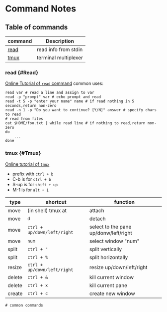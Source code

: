 # Command Notes
## Table of commands
| command | Description |
| --- | --- |
| [read](#read-read) | read info from stdin |
| [tmux](#tmux-tmux) | terminal multiplexer |
### read {#Read}
[Online Tutorial of `read` command](https://phoenixnap.com/kb/bash-read)
common uses:
```shell
read var # read a line and assign to var
read -p "prompt" var # echo prompt and read 
read -t 5 -p "enter your name" name # if read nothing in 5 seconds,return non-zero
read -n 1 -p "Do you want to continue? [Y/N]" answer # specify chars to read
# read from files
cat $HOME/foo.txt | while read line # if nothing to read,return non-zero
do
    ...
done
```
### tmux {#Tmux}
[Online tutorial of `tmux`](https://louiszhai.github.io/2017/09/30/tmux/)
- prefix with `ctrl + b`
- C-b is for `ctrl + b`
- S-up is for `shift + up`
- M-1 is for `alt + 1`

|type | shortcut | function |
| --- | --- | --- |
| move | (in shell) tmux at | attach |
| move | `d` | detach |
| move | `ctrl + up/down/left/right` | select to the pane up/donw/left/right | 
| move | `num` | select window "num" |
| split | `ctrl + "` | split vertically |
| split | `ctrl + %` | split horizontally |
| resize | `ctrl + up/down/left/right` | resize up/down/left/right |
| delete | `ctrl + &` | kill current window |
| delete | `ctrl + x` | kill current pane | 
| create | `ctrl + c` | create new window |
``` shell
# common commands
```
